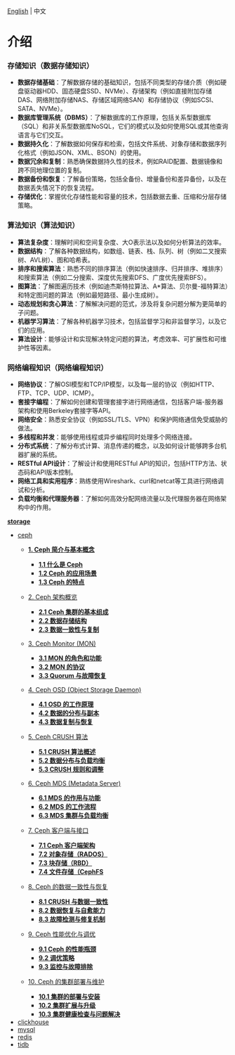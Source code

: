  [English](./README.md) | 中文
# 介绍
### 存储知识（数据存储知识）

- **数据存储基础**：了解数据存储的基础知识，包括不同类型的存储介质（例如硬盘驱动器HDD、固态硬盘SSD、NVMe）、存储架构（例如直接附加存储DAS、网络附加存储NAS、存储区域网络SAN）和存储协议（例如SCSI、SATA、NVMe）。
- **数据库管理系统（DBMS）**：了解数据库的工作原理，包括关系型数据库（SQL）和非关系型数据库NoSQL，它们的模式以及如何使用SQL或其他查询语言与它们交互。
- **数据持久化**：了解数据如何保存和检索，包括文件系统、对象存储和数据序列化格式（例如JSON、XML、BSON）的使用。
- **数据冗余和复制**：熟悉确保数据持久性的技术，例如RAID配置、数据镜像和跨不同地理位置的复制。
- **数据备份和恢复**：了解备份策略，包括全备份、增量备份和差异备份，以及在数据丢失情况下的恢复流程。
- **存储优化**：掌握优化存储性能和容量的技术，包括数据去重、压缩和分层存储策略。

### 算法知识（算法知识）

- **算法复杂度**：理解时间和空间复杂度、大O表示法以及如何分析算法的效率。
- **数据结构**：了解各种数据结构，如数组、链表、栈、队列、树（例如二叉搜索树、AVL树）、图和哈希表。
- **排序和搜索算法**：熟悉不同的排序算法（例如快速排序、归并排序、堆排序）和搜索算法（例如二分搜索、深度优先搜索DFS、广度优先搜索BFS）。
- **图算法**：了解图遍历技术（例如迪杰斯特拉算法、A*算法、贝尔曼-福特算法）和特定图问题的算法（例如最短路径、最小生成树）。
- **动态规划和贪心算法**：了解解决问题的范式，涉及将复杂问题分解为更简单的子问题。
- **机器学习算法**：了解各种机器学习技术，包括监督学习和非监督学习，以及它们的应用。
- **算法设计**：能够设计和实现解决特定问题的算法，考虑效率、可扩展性和可维护性等因素。

### 网络编程知识（网络编程知识）

- **网络协议**：了解OSI模型和TCP/IP模型，以及每一层的协议（例如HTTP、FTP、TCP、UDP、ICMP）。
- **套接字编程**：了解如何创建和管理套接字进行网络通信，包括客户端-服务器架构和使用Berkeley套接字等API。
- **网络安全**：熟悉安全协议（例如SSL/TLS、VPN）和保护网络通信免受威胁的做法。
- **多线程和并发**：能够使用线程或异步编程同时处理多个网络连接。
- **分布式系统**：了解分布式计算、消息传递的概念，以及如何设计能够跨多台机器扩展的系统。
- **RESTful API设计**：了解设计和使用RESTful API的知识，包括HTTP方法、状态码和API版本控制。
- **网络工具和实用程序**：熟练使用Wireshark、curl和netcat等工具进行网络调试和分析。
- **负载均衡和代理服务器**：了解如何高效分配网络流量以及代理服务器在网络架构中的作用。


[**storage**](https://github.com/zhanhuipinggit/knowledge/storage)
- [ceph](./storage/ceph)
    - [**1. Ceph 简介与基本概念**](./storage/ceph/1.ceph简介与基本概念)
        - **[1.1 什么是 Ceph](./storage/ceph/1.ceph简介与基本概念/1.什么是ceph.md)**
        - **[1.2 Ceph 的应用场景](./storage/ceph/1.ceph简介与基本概念/2.Ceph的应用场景.md)**
        - **[1.3 Ceph 的特点](./storage/ceph/1.ceph简介与基本概念/3.Ceph的特点.md)**

    - [2. Ceph 架构概览](./storage/ceph/2.Ceph架构概览)
        - **[2.1 Ceph 集群的基本组成](./storage/ceph/2.Ceph架构概览/1.ceph集群的基本组成.md)**
        - **[2.2 数据存储结构](./storage/ceph/2.Ceph架构概览/2.数据存储结构.md)**
        - **[2.3 数据一致性与复制](./storage/ceph/2.Ceph架构概览/3.数据一致性与复制.md)**

    - [3. Ceph Monitor (MON)](./storage/ceph/3.CephMonitor(MON))
        - **[3.1 MON 的角色和功能](./storage/ceph/3.CephMonitor(MON)/1.MON的角色和功能.md)**
        - **[3.2 MON 的协议](./storage/ceph/3.CephMonitor(MON)/2.MON的协议.md)**
        - **[3.3 Quorum 与故障恢复](./storage/ceph/3.CephMonitor(MON)/3.Quorum与故障恢复.md)**

    - [4. Ceph OSD (Object Storage Daemon)](./storage/ceph/4.CephOSD(ObjectStorageDaemon))
        - **[4.1 OSD 的工作原理](./storage/ceph/4.CephOSD(ObjectStorageDaemon)/1.OSD的工作原理.md)**
        - **[4.2 数据的分布与副本](./storage/ceph/4.CephOSD(ObjectStorageDaemon)/2.数据的分布与副本.md)**
        - **[4.3 数据复制与恢复](./storage/ceph/4.CephOSD(ObjectStorageDaemon)/3.数据复制与恢复.md)**

    - [5. Ceph CRUSH 算法](./storage/ceph/5.CephCRUSH算法)
        - **[5.1 CRUSH 算法概述](./storage/ceph/5.CephCRUSH算法/1.CRUSH%20算法概述.md)**
        - **[5.2 数据分布与负载均衡](./storage/ceph/5.CephCRUSH算法/2.数据分布与负载均衡.md)**
        - **[5.3 CRUSH 规则和调整](./storage/ceph/5.CephCRUSH算法/3.CRUSH%20规则和调整.md)**

    - [6. Ceph MDS (Metadata Server)](./storage/ceph/6.CephMDS(MetadataServer))
        - **[6.1 MDS 的作用与功能](./storage/ceph/6.CephMDS(MetadataServer)/1.MDS的作用与功能.md)**
        - **[6.2 MDS 的工作流程](./storage/ceph/6.CephMDS(MetadataServer)/2.MDS的工作流程.md)**
        - **[6.3 MDS 集群与负载均衡](./storage/ceph/6.CephMDS(MetadataServer)/3.MDS集群与负载均衡.md)**

    - [7. Ceph 客户端与接口](./storage/ceph/7.Ceph客户端与接口)
        - **[7.1 Ceph 客户端架构](./storage/ceph/7.Ceph客户端与接口/1.Ceph%20客户端架构.md)**
        - **[7.2 对象存储（RADOS）](./storage/ceph/7.Ceph客户端与接口/2.对象存储(RADOS).md)**
        - **[7.3 块存储（RBD）](./storage/ceph/7.Ceph客户端与接口/3.块存储（RBD）.md)**
        - **[7.4 文件存储（CephFS](./storage/ceph/7.Ceph客户端与接口/4.文件存储（CephFS）.md)**

    - [8. Ceph 的数据一致性与恢复](./storage/ceph/8.Ceph的数据一致性与恢复)
        - **[8.1 CRUSH 与数据一致性](./storage/ceph/8.Ceph的数据一致性与恢复/1.CRUSH%20与数据一致性.md)**
        - **[8.2 数据恢复与自愈能力](./storage/ceph/8.Ceph的数据一致性与恢复/2.数据恢复与自愈能力.md)**
        - **[8.3 故障检测与修复机制](./storage/ceph/8.Ceph的数据一致性与恢复/3.故障检测与修复机制.md)**

    - [9. Ceph 性能优化与调优](./storage/ceph/9.Ceph性能优化与调优)
        - **[9.1 Ceph 的性能瓶颈](./storage/ceph/9.Ceph性能优化与调优/1.Ceph%20的性能瓶颈.md)**
        - **[9.2 调优策略](./storage/ceph/9.Ceph性能优化与调优/2.调优策略.md)**
        - **[9.3 监控与故障排除](./storage/ceph/9.Ceph性能优化与调优/3.监控与故障排除.md)**

    - [10. Ceph 的集群部署与维护](./storage/ceph/10.Ceph的集群部署与维护)
        - **[10.1 集群的部署与安装](./storage/ceph/10.Ceph的集群部署与维护/1.集群的部署与安装.md)**
        - **[10.2 集群扩展与升级](./storage/ceph/10.Ceph的集群部署与维护/2.集群扩展与升级.md)**
        - **[10.3 集群健康检查与问题解决](./storage/ceph/10.Ceph的集群部署与维护/3.集群健康检查与问题解决.md)**
- [clickhouse](./storage/clickhouse)
- [mysql](./storage/mysql)
- [redis](./storage/redis)
- [tidb](./storage/tidb)